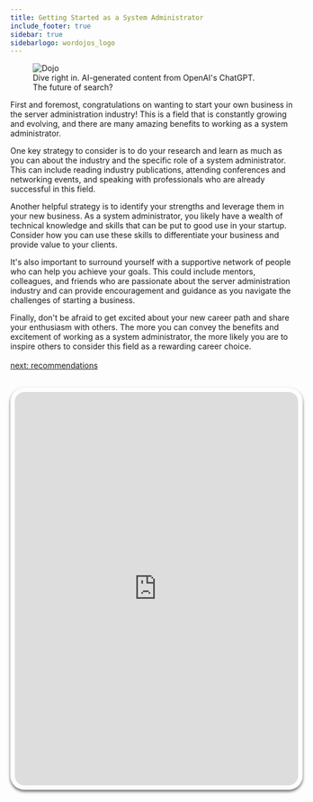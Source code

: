 ```yaml
---
title: Getting Started as a System Administrator
include_footer: true
sidebar: true
sidebarlogo: wordojos_logo
---
```

<figure>
    <img src='/uploads/getting-started.svg' alt='Dojo';/>
    <figcaption>Dive right in.  AI-generated content from OpenAI's ChatGPT.  The future of search?</figcaption>
</figure>
First and foremost, congratulations on wanting to start your own business in the server administration industry! This is a field that is constantly growing and evolving, and there are many amazing benefits to working as a system administrator.

One key strategy to consider is to do your research and learn as much as you can about the industry and the specific role of a system administrator. This can include reading industry publications, attending conferences and networking events, and speaking with professionals who are already successful in this field.

Another helpful strategy is to identify your strengths and leverage them in your new business. As a system administrator, you likely have a wealth of technical knowledge and skills that can be put to good use in your startup. Consider how you can use these skills to differentiate your business and provide value to your clients.

It's also important to surround yourself with a supportive network of people who can help you achieve your goals. This could include mentors, colleagues, and friends who are passionate about the server administration industry and can provide encouragement and guidance as you navigate the challenges of starting a business.

Finally, don't be afraid to get excited about your new career path and share your enthusiasm with others. The more you can convey the benefits and excitement of working as a system administrator, the more likely you are to inspire others to consider this field as a rewarding career choice.
<br>
<br>
<a href="https://workdojos.com/admins/recommendations">next: recommendations</a>
<br>
<br>
<iframe src="https://admins.workdojos.com
" style="width: 100%;height: 700px;padding: 8px; box-shadow: 0 3px 5px rgba(0,0,0,.6);border-radius: 25px;overflow: hidden;border: none;" align="middle"></iframe>
<br>
